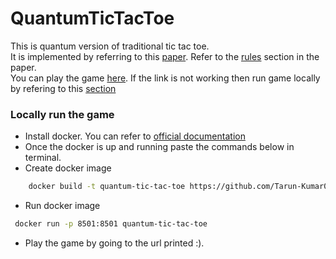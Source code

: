 # QuantumTicTacToe

This is quantum version of traditional tic tac toe. <br>
It is implemented by referring to this 
<a href="https://physlab.org/wp-content/uploads/2023/05/QuantumTicTacToe_23100002_Fin.pdf" target="_blank">paper</a>.
Refer to the <u>rules</u> section in the paper.<br>
You can play the game <a href="https://quantumtictactoe-x8c6frhhbefcd9csgldfkr.streamlit.app" target="_blank">here</a>.
If the link is not working then run game locally by refering to this [section](#Locally-run-the-game)<br>

### Locally run the game
- Install docker. You can refer to <a href="https://docs.docker.com/engine/install/" target="_blank">official documentation</a>
- Once the docker is up and running paste the commands below in terminal.
- Create docker image <br>
```bash
    docker build -t quantum-tic-tac-toe https://github.com/Tarun-Kumar07/QuantumTicTacToe.git
```
- Run docker image
```bash
 docker run -p 8501:8501 quantum-tic-tac-toe
```
- Play the game by going to the url printed :).
